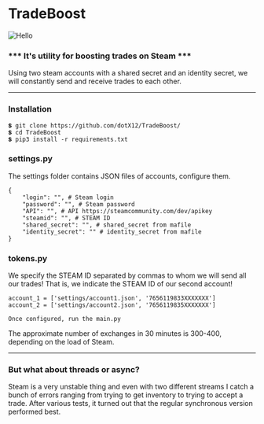 # TradeBoost

![Hello](https://i.imgur.com/LzANd6f.png)


### ***  It's utility for boosting trades on Steam ***
Using two steam accounts with a shared secret and an identity secret, we will constantly send and receive trades to each other.

-------------------------

### Installation

```
💲 git clone https://github.com/dotX12/TradeBoost/
💲 cd TradeBoost
💲 pip3 install -r requirements.txt
```

### settings.py

The settings folder contains JSON files of accounts, configure them.

```
{
    "login": "", # Steam login
    "password": "", # Steam password
    "API": "", # API https://steamcommunity.com/dev/apikey
    "steamid": "", # STEAM ID 
    "shared_secret": "", # shared_secret from mafile
    "identity_secret": "" # identity_secret from mafile
}
```

### tokens.py

We specify the STEAM ID separated by commas to whom we will send all our trades!
That is, we indicate the STEAM ID of our second account!

```
account_1 = ['settings/account1.json', '7656119833XXXXXXX']
account_2 = ['settings/account2.json', '7656119835XXXXXXX']

```

    Once configured, run the main.py

The approximate number of exchanges in 30 minutes is 300-400, depending on the load of Steam.



---

### But what about threads or async?

Steam is a very unstable thing and even with two different streams I catch a bunch of errors ranging from trying to get inventory to trying to accept a trade. After various tests, it turned out that the regular synchronous version performed best.

